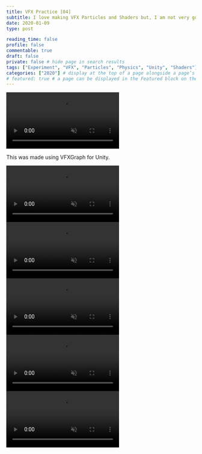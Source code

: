 ```yaml
---
title: VFX Practice [04]
subtitle: I love making VFX Particles and Shaders but, I am not very good at designing them. Therefor I practice.
date: 2020-01-09
type: post

reading_time: false
profile: false
commentable: true
draft: false
private: false # hide page in search results
tags: ["Experiment", "VFX", "Particles", "Physics", "Unity", "Shaders"]
categories: ["2020"] # display at the top of a page alongside a page’s metadata
# featured: true # a page can be displayed in the Featured block on the homepage. This is useful for sticky, announcement blog posts or selected publications etc.
---
```

<div class="video_thing">
    <video muted autoplay="" name="media" loop=""><source src="https://raw.githack.com/Denchyaknow/GitSite_Dencho/Develop/assets/media/projects/VFXPractice04/XRLog_2020_164.webm" type="video/mp4"></video>
</div>

<!--more-->

<p>This was made using VFXGraph for Unity.</p>

<div class="video_thing">
    <video muted autoplay="" name="media" loop=""><source src="https://raw.githack.com/Denchyaknow/GitSite_Dencho/Develop/assets/media/projects/VFXPractice04/XRLog_2020_167.webm" type="video/mp4"></video>
</div>

<div class="video_thing">
    <video muted autoplay="" name="media" loop=""><source src="https://raw.githack.com/Denchyaknow/GitSite_Dencho/Develop/assets/media/projects/VFXPractice04/XRLog_2020_170.webm" type="video/mp4"></video>
</div>

<div class="video_thing">
    <video muted autoplay="" name="media" loop=""><source src="https://raw.githack.com/Denchyaknow/GitSite_Dencho/Develop/assets/media/projects/VFXPractice04/XRLog_2020_174.webm" type="video/mp4"></video>
</div>

<div class="video_thing">
    <video muted autoplay="" name="media" loop=""><source src="https://raw.githack.com/Denchyaknow/GitSite_Dencho/Develop/assets/media/projects/VFXPractice04/XRLog_2020_158.webm" type="video/mp4"></video>
</div>

<div class="video_thing">
    <video muted autoplay="" name="media" loop=""><source src="https://raw.githack.com/Denchyaknow/GitSite_Dencho/Develop/assets/media/projects/VFXPractice04/XRLog_2020_177.webm" type="video/mp4"></video>
</div>
